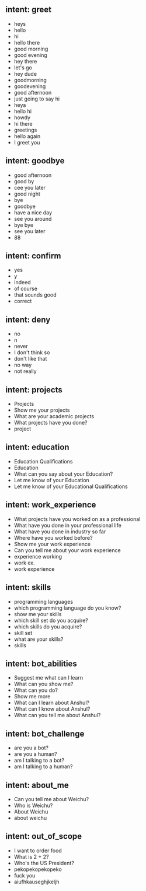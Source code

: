 ## intent: greet
- heys
- hello
- hi
- hello there
- good morning
- good evening
- hey there
- let's go
- hey dude
- goodmorning
- goodevening
- good afternoon
- just going to say hi
- heya
- hello hi
- howdy
- hi there
- greetings
- hello again
- I greet you

## intent: goodbye
- good afternoon
- good by
- cee you later
- good night
- bye
- goodbye
- have a nice day
- see you around
- bye bye
- see you later
- 88

## intent: confirm
- yes
- y
- indeed
- of course
- that sounds good
- correct

## intent: deny
- no
- n
- never
- I don't think so
- don't like that
- no way
- not really

## intent: projects
- Projects
- Show me your projects
- What are your academic projects
- What projects have you done?
- project

## intent: education
- Education Qualifications
- Education
- What can you say about your Education?
- Let me know of your Education
- Let me know of your Educational Qualifications

## intent: work_experience
- What projects have you worked on as a professional
- What have you done in your professional life
- What have you done in industry so far
- Where have you worked before?
- Show me your work experience
- Can you tell me about your work experience
- experience working
- work ex.
- work experience

## intent: skills
- programming languages
- which programming language do you know?
- show me your skills
- which skill set do you acquire?
- which skills do you acquire?
- skill set
- what are your skills?
- skills

## intent: bot_abilities
- Suggest me what can I learn
- What can you show me?
- What can you do?
- Show me more
- What can I learn about Anshul?
- What can I know about Anshul?
- What can you tell me about Anshul?

## intent: bot_challenge
- are you a bot?
- are you a human?
- am I talking to a bot?
- am I talking to a human?

## intent: about_me
- Can you tell me about Weichu?
- Who is Weichu?
- About Weichu
- about weichu

## intent: out_of_scope
- I want to order food
- What is 2 + 2?
- Who's the US President?
- pekopekopekopeko
- fuck you
- aiufhkauseghjkeljh